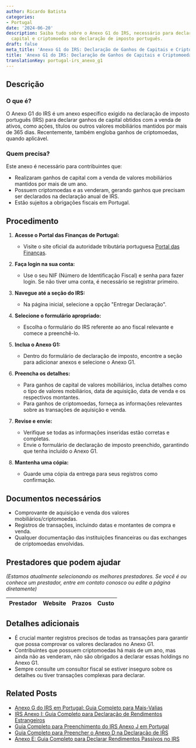 ```yaml
---
author: Ricardo Batista
categories:
- Portugal
date: '2024-06-20'
description: Saiba tudo sobre o Anexo G1 do IRS, necessário para declarar ganhos de
  capital e criptomoedas na declaração de imposto português.
draft: false
meta_title: 'Anexo G1 do IRS: Declaração de Ganhos de Capitais e Criptomoedas'
title: 'Anexo G1 do IRS: Declaração de Ganhos de Capitais e Criptomoedas'
translationKey: portugal-irs_anexo_g1
---
```



## Descrição

### O que é?

O Anexo G1 do IRS é um anexo específico exigido na declaração de imposto português (IRS) para declarar ganhos de capital obtidos com a venda de ativos, como ações, títulos ou outros valores mobiliários mantidos por mais de 365 dias. Recentemente, também engloba ganhos de criptomoedas, quando aplicável.

### Quem precisa?

Este anexo é necessário para contribuintes que:

- Realizaram ganhos de capital com a venda de valores mobiliários mantidos por mais de um ano.
- Possuem criptomoedas e as venderam, gerando ganhos que precisam ser declarados na declaração anual de IRS.
- Estão sujeitos a obrigações fiscais em Portugal.

## Procedimento

1. **Acesse o Portal das Finanças de Portugal:**
   - Visite o site oficial da autoridade tributária portuguesa [Portal das Finanças](https://www.portaldasfinancas.gov.pt/).

2. **Faça login na sua conta:**
   - Use o seu NIF (Número de Identificação Fiscal) e senha para fazer login. Se não tiver uma conta, é necessário se registrar primeiro.

3. **Navegue até a seção do IRS:**
   - Na página inicial, selecione a opção "Entregar Declaração".

4. **Selecione o formulário apropriado:**
   - Escolha o formulário do IRS referente ao ano fiscal relevante e comece a preenchê-lo.

5. **Inclua o Anexo G1:**
   - Dentro do formulário de declaração de imposto, encontre a seção para adicionar anexos e selecione o Anexo G1.

6. **Preencha os detalhes:**
   - Para ganhos de capital de valores mobiliários, inclua detalhes como o tipo de valores mobiliários, data de aquisição, data de venda e os respectivos montantes.
   - Para ganhos de criptomoedas, forneça as informações relevantes sobre as transações de aquisição e venda.

7. **Revise e envie:**
   - Verifique se todas as informações inseridas estão corretas e completas.
   - Envie o formulário de declaração de imposto preenchido, garantindo que tenha incluído o Anexo G1.

8. **Mantenha uma cópia:**
   - Guarde uma cópia da entrega para seus registros como confirmação.

## Documentos necessários

- Comprovante de aquisição e venda dos valores mobiliários/criptomoedas.
- Registros de transações, incluindo datas e montantes de compra e venda.
- Qualquer documentação das instituições financeiras ou das exchanges de criptomoedas envolvidas.

## Prestadores que podem ajudar

_(Estamos atualmente selecionando os melhores prestadores. Se você é ou conhece um prestador, entre em contato conosco ou edite a página diretamente)_

| Prestador       |     Website     |     Prazos       |       Custo      |
| :-------------: | :-------------: |  :-------------: | :-------------: |

## Detalhes adicionais

- É crucial manter registros precisos de todas as transações para garantir que possa comprovar os valores declarados no Anexo G1.
- Contribuintes que possuem criptomoedas há mais de um ano, mas ainda não as venderam, não são obrigados a declarar essas holdings no Anexo G1.
- Sempre consulte um consultor fiscal se estiver inseguro sobre os detalhes ou tiver transações complexas para declarar.


## Related Posts

- [Anexo G do IRS em Portugal: Guia Completo para Mais-Valias](https://tramitit.com/pt/guides/portugal/irs_anexo_g/)
- [IRS Anexo I: Guia Completo para Declaração de Rendimentos Estrangeiros](https://tramitit.com/pt/guides/portugal/irs_anexo_i/)
- [Guia Completo para Preenchimento do IRS Anexo J em Portugal](https://tramitit.com/pt/guides/portugal/irs_anexo_j/)
- [Guia Completo para Preencher o Anexo D na Declaração de IRS](https://tramitit.com/pt/guides/portugal/irs_anexo_d/)
- [Anexo E: Guia Completo para Declarar Rendimentos Passivos no IRS](https://tramitit.com/pt/guides/portugal/irs_anexo_e/)